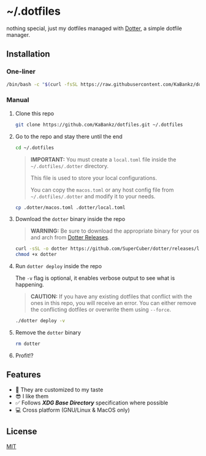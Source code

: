 # ~/.dotfiles

nothing special, just my dotfiles managed with [Dotter](https://github.com/SuperCuber/dotter), a simple dotfile manager.

## Installation

### One-liner

```sh
/bin/bash -c "$(curl -fsSL https://raw.githubusercontent.com/KaBankz/dotfiles/dotter/setup.sh)"
```

### Manual

1. Clone this repo

    ```sh
   git clone https://github.com/KaBankz/dotfiles.git ~/.dotfiles
    ```

2. Go to the repo and stay there until the end

    ```sh
    cd ~/.dotfiles
    ```

    > **IMPORTANT:**
    > You must create a `local.toml` file inside the `~/.dotfiles/.dotter` directory.
    >
    > This file is used to store your local configurations.
    >
    > You can copy the `macos.toml` or any host config file from `~/.dotfiles/.dotter` and modify it to your needs.

    ```sh
    cp .dotter/macos.toml .dotter/local.toml
    ```

3. Download the `dotter` binary inside the repo

    > **WARNING:**
    > Be sure to download the appropriate binary for your os and arch from [Dotter Releases](https://github.com/SuperCuber/dotter/releases/latest#:~:text=Assets).

    ```sh
    curl -sSL -o dotter https://github.com/SuperCuber/dotter/releases/latest/download/dotter-macos-arm64.arm
    chmod +x dotter
    ```

4. Run `dotter deploy` inside the repo

    The `-v` flag is optional, it enables verbose output to see what is happening.

    > **CAUTION:**
    > If you have any existing dotfiles that conflict with the ones in this repo, you will receive an error. You can either remove the conflicting dotfiles or overwrite them using `--force`.

    ```sh
    ./dotter deploy -v
    ```

5. Remove the `dotter` binary

    ```sh
    rm dotter
    ```

6. Profit!?

## Features

- 🤗 They are customized to my taste
- 😎 I like them
- ✅ Follows ***XDG Base Directory*** specification where possible
- 💻 Cross platform (GNU/Linux & MacOS only)

## License

[MIT](LICENSE)
